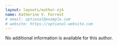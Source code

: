 ```yaml
---
layout: layouts/author.njk
name: Katherine V. Forrest
# email: optional@example.com
# website: https://optional-website.com
---
```

No additional information is available for this author.
